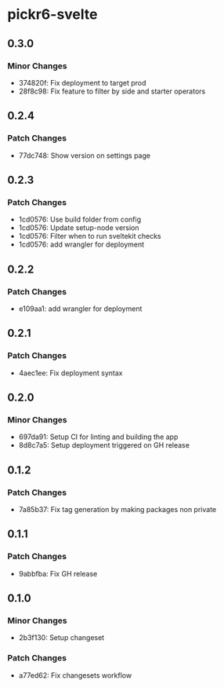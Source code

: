 # pickr6-svelte

## 0.3.0

### Minor Changes

- 374820f: Fix deployment to target prod
- 28f8c98: Fix feature to filter by side and starter operators

## 0.2.4

### Patch Changes

- 77dc748: Show version on settings page

## 0.2.3

### Patch Changes

- 1cd0576: Use build folder from config
- 1cd0576: Update setup-node version
- 1cd0576: Filter when to run sveltekit checks
- 1cd0576: add wrangler for deployment

## 0.2.2

### Patch Changes

- e109aa1: add wrangler for deployment

## 0.2.1

### Patch Changes

- 4aec1ee: Fix deployment syntax

## 0.2.0

### Minor Changes

- 697da91: Setup CI for linting and building the app
- 8d8c7a5: Setup deployment triggered on GH release

## 0.1.2

### Patch Changes

- 7a85b37: Fix tag generation by making packages non private

## 0.1.1

### Patch Changes

- 9abbfba: Fix GH release

## 0.1.0

### Minor Changes

- 2b3f130: Setup changeset

### Patch Changes

- a77ed62: Fix changesets workflow
